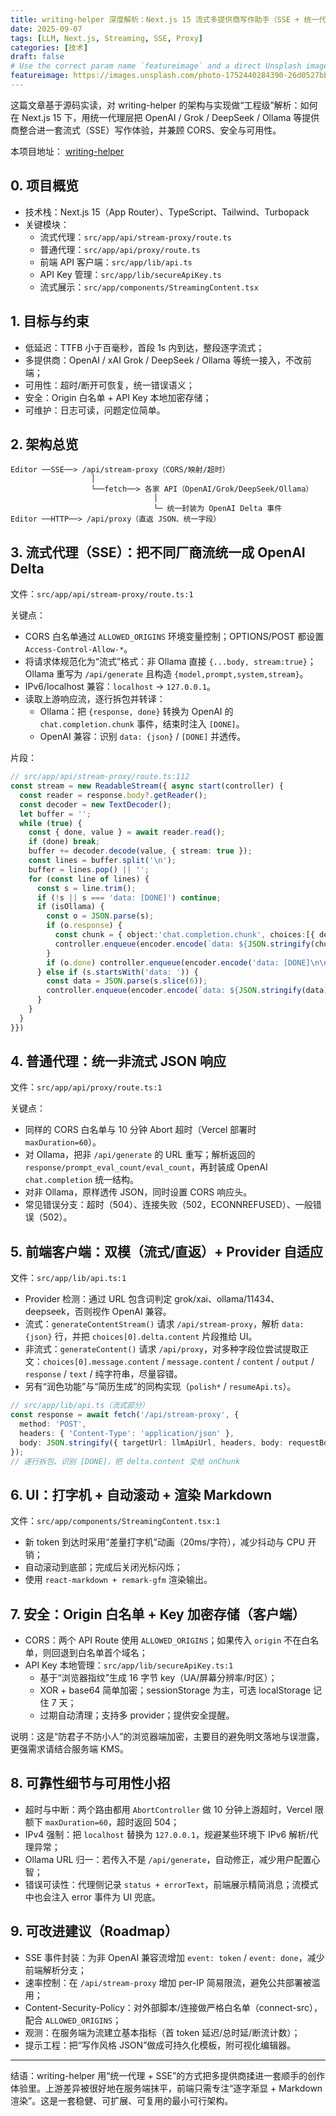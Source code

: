 ```yaml
---
title: writing-helper 深度解析：Next.js 15 流式多提供商写作助手（SSE + 统一代理）
date: 2025-09-07
tags: [LLM, Next.js, Streaming, SSE, Proxy]
categories: [技术]
draft: false
# Use the correct param name `featureimage` and a direct Unsplash image URL
featureimage: https://images.unsplash.com/photo-1752440284390-26d0527bbb9f?auto=format&fit=crop&w=1600&q=80
---
```


这篇文章基于源码实读，对 writing-helper 的架构与实现做“工程级”解析：如何在 Next.js 15 下，用统一代理层把 OpenAI / Grok / DeepSeek / Ollama 等提供商整合进一套流式（SSE）写作体验，并兼顾 CORS、安全与可用性。

本项目地址： [writing-helper](https://github.com/GeekyWizKid/writing-helper)

<!--more-->

## 0. 项目概览

- 技术栈：Next.js 15（App Router）、TypeScript、Tailwind、Turbopack
- 关键模块：
  - 流式代理：`src/app/api/stream-proxy/route.ts`
  - 普通代理：`src/app/api/proxy/route.ts`
  - 前端 API 客户端：`src/app/lib/api.ts`
  - API Key 管理：`src/app/lib/secureApiKey.ts`
  - 流式展示：`src/app/components/StreamingContent.tsx`

## 1. 目标与约束

- 低延迟：TTFB 小于百毫秒，首段 1s 内到达，整段逐字流式；
- 多提供商：OpenAI / xAI Grok / DeepSeek / Ollama 等统一接入，不改前端；
- 可用性：超时/断开可恢复，统一错误语义；
- 安全：Origin 白名单 + API Key 本地加密存储；
- 可维护：日志可读，问题定位简单。

## 2. 架构总览

```
Editor ──SSE──> /api/stream-proxy（CORS/映射/超时）
                  │
                  └──fetch──> 各家 API（OpenAI/Grok/DeepSeek/Ollama）
                                │
                                └─ 统一封装为 OpenAI Delta 事件
Editor ──HTTP──> /api/proxy（直返 JSON、统一字段）
```

## 3. 流式代理（SSE）：把不同厂商流统一成 OpenAI Delta

文件：`src/app/api/stream-proxy/route.ts:1`

关键点：
- CORS 白名单通过 `ALLOWED_ORIGINS` 环境变量控制；OPTIONS/POST 都设置 `Access-Control-Allow-*`。
- 将请求体规范化为“流式”格式：非 Ollama 直接 `{...body, stream:true}`；Ollama 重写为 `/api/generate` 且构造 `{model,prompt,system,stream}`。
- IPv6/localhost 兼容：`localhost` → `127.0.0.1`。
- 读取上游响应流，逐行拆包并转译：
  - Ollama：把 `{response, done}` 转换为 OpenAI 的 `chat.completion.chunk` 事件，结束时注入 `[DONE]`。
  - OpenAI 兼容：识别 `data: {json}` / `[DONE]` 并透传。

片段：

```ts
// src/app/api/stream-proxy/route.ts:112
const stream = new ReadableStream({ async start(controller) {
  const reader = response.body?.getReader();
  const decoder = new TextDecoder();
  let buffer = '';
  while (true) {
    const { done, value } = await reader.read();
    if (done) break;
    buffer += decoder.decode(value, { stream: true });
    const lines = buffer.split('\n');
    buffer = lines.pop() || '';
    for (const line of lines) {
      const s = line.trim();
      if (!s || s === 'data: [DONE]') continue;
      if (isOllama) {
        const o = JSON.parse(s);
        if (o.response) {
          const chunk = { object:'chat.completion.chunk', choices:[{ delta:{ content:o.response } }] };
          controller.enqueue(encoder.encode(`data: ${JSON.stringify(chunk)}\n\n`));
        }
        if (o.done) controller.enqueue(encoder.encode('data: [DONE]\n\n'));
      } else if (s.startsWith('data: ')) {
        const data = JSON.parse(s.slice(6));
        controller.enqueue(encoder.encode(`data: ${JSON.stringify(data)}\n\n`));
      }
    }
  }
}})
```

## 4. 普通代理：统一非流式 JSON 响应

文件：`src/app/api/proxy/route.ts:1`

关键点：
- 同样的 CORS 白名单与 10 分钟 Abort 超时（Vercel 部署时 `maxDuration=60`）。
- 对 Ollama，把非 `/api/generate` 的 URL 重写；解析返回的 `response/prompt_eval_count/eval_count`，再封装成 OpenAI `chat.completion` 统一结构。
- 对非 Ollama，原样透传 JSON，同时设置 CORS 响应头。
- 常见错误分支：超时（504）、连接失败（502，ECONNREFUSED）、一般错误（502）。

## 5. 前端客户端：双模（流式/直返）+ Provider 自适应

文件：`src/app/lib/api.ts:1`

- Provider 检测：通过 URL 包含词判定 grok/xai、ollama/11434、deepseek，否则视作 OpenAI 兼容。
- 流式：`generateContentStream()` 请求 `/api/stream-proxy`，解析 `data: {json}` 行，并把 `choices[0].delta.content` 片段推给 UI。
- 非流式：`generateContent()` 请求 `/api/proxy`，对多种字段位尝试提取正文：`choices[0].message.content` / `message.content` / `content` / `output` / `response` / `text` / 纯字符串，尽量容错。
- 另有“润色功能”与“简历生成”的同构实现（`polish*` / `resumeApi.ts`）。

```ts
// src/app/lib/api.ts（流式部分）
const response = await fetch('/api/stream-proxy', {
  method: 'POST',
  headers: { 'Content-Type': 'application/json' },
  body: JSON.stringify({ targetUrl: llmApiUrl, headers, body: requestBody, isOllama })
});
// 逐行拆包、识别 [DONE]，把 delta.content 交给 onChunk
```

## 6. UI：打字机 + 自动滚动 + 渲染 Markdown

文件：`src/app/components/StreamingContent.tsx:1`

- 新 token 到达时采用“差量打字机”动画（20ms/字符），减少抖动与 CPU 开销；
- 自动滚动到底部；完成后关闭光标闪烁；
- 使用 `react-markdown + remark-gfm` 渲染输出。

## 7. 安全：Origin 白名单 + Key 加密存储（客户端）

- CORS：两个 API Route 使用 `ALLOWED_ORIGINS`；如果传入 `origin` 不在白名单，则回退到白名单首个域名；
- API Key 本地管理：`src/app/lib/secureApiKey.ts:1`
  - 基于“浏览器指纹”生成 16 字节 key（UA/屏幕分辨率/时区）；
  - XOR + base64 简单加密；sessionStorage 为主，可选 localStorage 记住 7 天；
  - 过期自动清理；支持多 provider；提供安全提醒。

说明：这是“防君子不防小人”的浏览器端加密，主要目的避免明文落地与误泄露，更强需求请结合服务端 KMS。

## 8. 可靠性细节与可用性小招

- 超时与中断：两个路由都用 `AbortController` 做 10 分钟上游超时，Vercel 限额下 `maxDuration=60`，超时返回 504；
- IPv4 强制：把 `localhost` 替换为 `127.0.0.1`，规避某些环境下 IPv6 解析/代理异常；
- Ollama URL 归一：若传入不是 `/api/generate`，自动修正，减少用户配置心智；
- 错误可读性：代理侧记录 `status + errorText`，前端展示精简消息；流模式中也会注入 error 事件为 UI 兜底。

## 9. 可改进建议（Roadmap）

- SSE 事件封装：为非 OpenAI 兼容流增加 `event: token` / `event: done`，减少前端解析分支；
- 速率控制：在 `/api/stream-proxy` 增加 per-IP 简易限流，避免公共部署被滥用；
- Content-Security-Policy：对外部脚本/连接做严格白名单（connect-src），配合 `ALLOWED_ORIGINS`；
- 观测：在服务端为流建立基本指标（首 token 延迟/总时延/断流计数）；
- 提示工程：把“写作风格 JSON”做成可持久化模板，附可视化编辑器。

---

结语：writing-helper 用“统一代理 + SSE”的方式把多提供商揉进一套顺手的创作体验里。上游差异被很好地在服务端抹平，前端只需专注“逐字渐显 + Markdown 渲染”。这是一套稳健、可扩展、可复用的最小可行架构。

